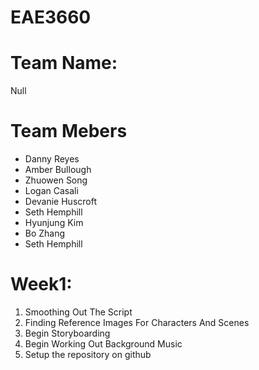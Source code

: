 # EAE3660

# Team Name:
Null

# Team Mebers
- Danny Reyes
- Amber Bullough
- Zhuowen Song
- Logan Casali
- Devanie Huscroft
- Seth Hemphill
- Hyunjung Kim
- Bo Zhang
- Seth Hemphill

# Week1:
1. Smoothing Out The Script
2. Finding Reference Images For Characters And Scenes
3. Begin Storyboarding 
4. Begin Working Out Background Music
5. Setup the repository on github
